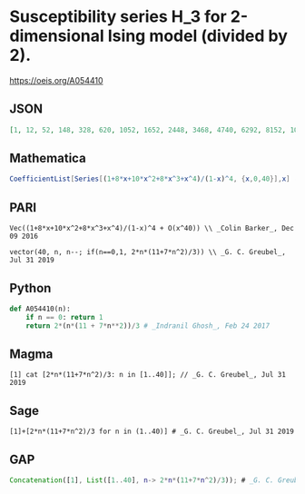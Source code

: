 # Susceptibility series H\_3 for 2\-dimensional Ising model \(divided by 2\)\.
https://oeis.org/A054410
## JSON
```JSON
[1, 12, 52, 148, 328, 620, 1052, 1652, 2448, 3468, 4740, 6292, 8152, 10348, 12908, 15860, 19232, 23052, 27348, 32148, 37480, 43372, 49852, 56948, 64688, 73100, 82212, 92052, 102648, 114028, 126220, 139252, 153152, 167948, 183668, 200340, 217992, 236652]
```
## Mathematica
```Mathematica
CoefficientList[Series[(1+8*x+10*x^2+8*x^3+x^4)/(1-x)^4, {x,0,40}],x] (* or *) a[0]=1; a[n_]:= 2*n*(11+7*n^2)/3; Table[a[n], {n,0,40}] (* _Indranil Ghosh_, Feb 24 2017 *)
```
## PARI
```PARI
Vec((1+8*x+10*x^2+8*x^3+x^4)/(1-x)^4 + O(x^40)) \\ _Colin Barker_, Dec 09 2016
```
```PARI
vector(40, n, n--; if(n==0,1, 2*n*(11+7*n^2)/3)) \\ _G. C. Greubel_, Jul 31 2019
```
## Python
```Python
def A054410(n):
    if n == 0: return 1
    return 2*(n*(11 + 7*n**2))/3 # _Indranil Ghosh_, Feb 24 2017
```
## Magma
```Magma
[1] cat [2*n*(11+7*n^2)/3: n in [1..40]]; // _G. C. Greubel_, Jul 31 2019
```
## Sage
```Sage
[1]+[2*n*(11+7*n^2)/3 for n in (1..40)] # _G. C. Greubel_, Jul 31 2019
```
## GAP
```GAP
Concatenation([1], List([1..40], n-> 2*n*(11+7*n^2)/3)); # _G. C. Greubel_, Jul 31 2019
```
